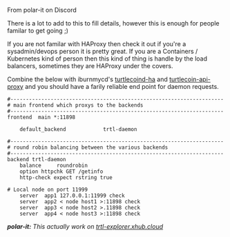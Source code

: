 From polar-it on Discord

There is a lot to add to this to fill details, however this is enough for people familar to get going ;)

If you are not familar with HAProxy then check it out if you're a sysadmin/devops person it is pretty great. If you are a Containers / Kubernetes kind of person then this kind of thing is handle by the load balancers, sometimes they are HAProxy under the covers.

Combine the below with iburnmycd's [turtlecoind-ha](https://github.com/turtlecoin/turtlecoind-ha) and [turtlecoin-api-proxy](https://github.com/turtlecoin/turtlecoin-api-proxy) and you should have a farily reliable end point for daemon requests.

```
#---------------------------------------------------------------------
# main frontend which proxys to the backends
#---------------------------------------------------------------------
frontend  main *:11898

    default_backend            trtl-daemon

#---------------------------------------------------------------------
# round robin balancing between the various backends
#---------------------------------------------------------------------
backend trtl-daemon
    balance     roundrobin
    option httpchk GET /getinfo
    http-check expect rstring true

# Local node on port 11999
    server  app1 127.0.0.1:11999 check
    server  app2 < node host1 >:11898 check
    server  app3 < node host2 >.11898 check
    server  app4 < node host3 >:11898 check
```

_**polar-it:** This actually work on [trtl-explorer.xhub.cloud](https://trtl-explorer.xhub.cloud/)_
